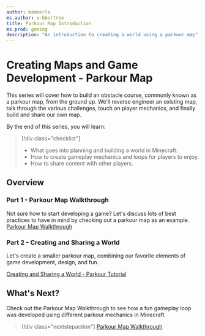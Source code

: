 ```yaml
---
author: mammerla
ms.author: v-bbortree
title: Parkour Map Introduction
ms.prod: gaming
description: "An introduction to creating a world using a parkour map"
---
```


# Creating Maps and Game Development - Parkour Map

This series will cover how to build an obstacle course, commonly known as a parkour map, from the ground up. We'll reverse engineer an existing map, talk through the various challenges, touch on player mechanics, and finally build and share our own map.

By the end of this series, you will learn:

> [!div class="checklist"]
>
> - What goes into planning and building a world in Minecraft.
> - How to create gameplay mechanics and loops for players to enjoy.
> - How to share content with other players.

## Overview 

### Part 1 - Parkour Map Walkthrough

Not sure how to start developing a game? Let's discuss lots of best practices to have in mind by checking out a parkour map as an example. [Parkour Map Walkthrough](ParkourMapWalkthrough.md)

### Part 2 - Creating and Sharing a World

Let's create a smaller parkour map, combining our favorite elements of game development, design, and fun.

[Creating and Sharing a World - Parkour Tutorial](ParkourMapGuide.md)

## What's Next?

Check out the Parkour Map Walkthrough to see how a fun gameplay loop was developed using different parkour mechanics in Minecraft.

> [!div class="nextstepaction"]
> [Parkour Map Walkthrough](ParkourMapWalkthrough.md)

